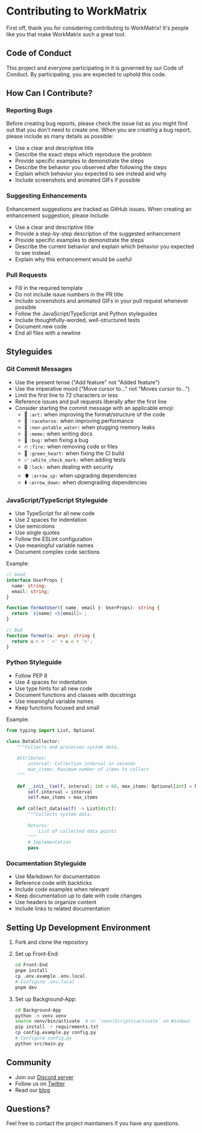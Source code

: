 # Contributing to WorkMatrix

First off, thank you for considering contributing to WorkMatrix! It's people like you that make WorkMatrix such a great tool.

## Code of Conduct

This project and everyone participating in it is governed by our Code of Conduct. By participating, you are expected to uphold this code.

## How Can I Contribute?

### Reporting Bugs

Before creating bug reports, please check the issue list as you might find out that you don't need to create one. When you are creating a bug report, please include as many details as possible:

* Use a clear and descriptive title
* Describe the exact steps which reproduce the problem
* Provide specific examples to demonstrate the steps
* Describe the behavior you observed after following the steps
* Explain which behavior you expected to see instead and why
* Include screenshots and animated GIFs if possible

### Suggesting Enhancements

Enhancement suggestions are tracked as GitHub issues. When creating an enhancement suggestion, please include:

* Use a clear and descriptive title
* Provide a step-by-step description of the suggested enhancement
* Provide specific examples to demonstrate the steps
* Describe the current behavior and explain which behavior you expected to see instead
* Explain why this enhancement would be useful

### Pull Requests

* Fill in the required template
* Do not include issue numbers in the PR title
* Include screenshots and animated GIFs in your pull request whenever possible
* Follow the JavaScript/TypeScript and Python styleguides
* Include thoughtfully-worded, well-structured tests
* Document new code
* End all files with a newline

## Styleguides

### Git Commit Messages

* Use the present tense ("Add feature" not "Added feature")
* Use the imperative mood ("Move cursor to..." not "Moves cursor to...")
* Limit the first line to 72 characters or less
* Reference issues and pull requests liberally after the first line
* Consider starting the commit message with an applicable emoji:
    * 🎨 `:art:` when improving the format/structure of the code
    * 🐎 `:racehorse:` when improving performance
    * 🚱 `:non-potable_water:` when plugging memory leaks
    * 📝 `:memo:` when writing docs
    * 🐛 `:bug:` when fixing a bug
    * 🔥 `:fire:` when removing code or files
    * 💚 `:green_heart:` when fixing the CI build
    * ✅ `:white_check_mark:` when adding tests
    * 🔒 `:lock:` when dealing with security
    * ⬆️ `:arrow_up:` when upgrading dependencies
    * ⬇️ `:arrow_down:` when downgrading dependencies

### JavaScript/TypeScript Styleguide

* Use TypeScript for all new code
* Use 2 spaces for indentation
* Use semicolons
* Use single quotes
* Follow the ESLint configuration
* Use meaningful variable names
* Document complex code sections

Example:
```typescript
// Good
interface UserProps {
  name: string;
  email: string;
}

function formatUser({ name, email }: UserProps): string {
  return `${name} <${email}>`;
}

// Bad
function format(u: any): string {
  return u.n + ' <' + u.e + '>';
}
```

### Python Styleguide

* Follow PEP 8
* Use 4 spaces for indentation
* Use type hints for all new code
* Document functions and classes with docstrings
* Use meaningful variable names
* Keep functions focused and small

Example:
```python
from typing import List, Optional

class DataCollector:
    """Collects and processes system data.
    
    Attributes:
        interval: Collection interval in seconds
        max_items: Maximum number of items to collect
    """
    
    def __init__(self, interval: int = 60, max_items: Optional[int] = None) -> None:
        self.interval = interval
        self.max_items = max_items
        
    def collect_data(self) -> List[dict]:
        """Collects system data.
        
        Returns:
            List of collected data points
        """
        # Implementation
        pass
```

### Documentation Styleguide

* Use Markdown for documentation
* Reference code with backticks
* Include code examples when relevant
* Keep documentation up to date with code changes
* Use headers to organize content
* Include links to related documentation

## Setting Up Development Environment

1. Fork and clone the repository
2. Set up Front-End:
   ```bash
   cd Front-End
   pnpm install
   cp .env.example .env.local
   # Configure .env.local
   pnpm dev
   ```

3. Set up Background-App:
   ```bash
   cd Background-App
   python -m venv venv
   source venv/bin/activate  # or `venv\Scripts\activate` on Windows
   pip install -r requirements.txt
   cp config.example.py config.py
   # Configure config.py
   python src/main.py
   ```

## Community

* Join our [Discord server](https://discord.gg/workmatrix)
* Follow us on [Twitter](https://twitter.com/workmatrix)
* Read our [blog](https://blog.workmatrix.com)

## Questions?

Feel free to contact the project maintainers if you have any questions. 